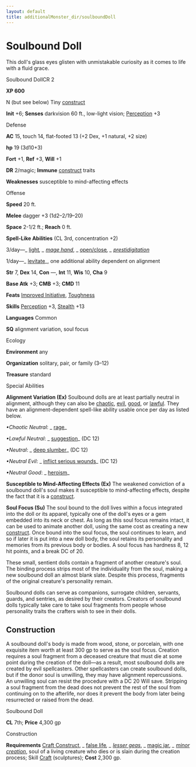 ```yaml
---
layout: default
title: additionalMonster_dir/soulboundDoll
---
```

# Soulbound Doll

This doll's glass eyes glisten with unmistakable curiosity as it comes to life with a fluid grace.

Soulbound DollCR 2

**XP 600**

N (but see below) Tiny [construct](monsters/creatureTypes#_construct)

**Init** +6; **Senses** darkvision 60 ft., low-light vision; [Perception](additionalMonster_dir/../skill_dir/perception#_perception) +3

Defense

**AC** 15, touch 14, flat-footed 13 (+2 Dex, +1 natural, +2 size)

**hp** 19 (3d10+3)

**Fort** +1, **Ref** +3, **Will** +1

**DR** 2/magic; **Immune** [construct](monster_dir/creatureTypes#_construct) traits

**Weaknesses** susceptible to mind-affecting effects

Offense

**Speed** 20 ft.

**Melee** dagger +3 (1d2–2/19–20)

**Space** 2-1/2 ft.; **Reach** 0 ft.

**Spell-Like Abilities** (CL 3rd, concentration +2)

3/day—_ [light](additionalMonster_dir/../spell_dir/light#_light)_, _ [mage hand](additionalMonsters/../spell_dir/mageHand#_mage-hand)_, _ [open/close](additionalMonster_dir/../spell_dir/openClose#_open-close)_, _ [prestidigitation](additionalMonsters/../spell_dir/prestidigitation#_prestidigitation)_

1/day—_ [levitate](additionalMonster_dir/../spell_dir/levitate#_levitate)_, one additional ability dependent on alignment

**Str** 7, **Dex** 14, **Con** —, **Int** 11, **Wis** 10, **Cha** 9

**Base Atk** +3; **CMB** +3; **CMD** 11

**Feats** [Improved Initiative](additionalMonsters/../feats#_improved-initiative), [Toughness](additionalMonster_dir/../feats#_toughness)

**Skills** [Perception](additionalMonster_dir/../skill_dir/perception#_perception) +3, [Stealth](additionalMonsters/../skill_dir/stealth#_stealth) +13

**Languages** Common

**SQ** alignment variation, soul focus

Ecology

**Environment** any

**Organization** solitary, pair, or family (3–12)

**Treasure** standard

Special Abilities

**Alignment Variation (Ex)** Soulbound dolls are at least partially neutral in alignment, although they can also be [chaotic](monsters/creatureTypes#_chaotic-subtype), [evil](monster_dir/creatureTypes#_evil-subtype), [good](monsters/creatureTypes#_good-subtype), or [lawful](monster_dir/creatureTypes#_lawful-subtype). They have an alignment-dependent spell-like ability usable once per day as listed below.

_•Chaotic Neutral_: _ [rage](additionalMonsters/../spell_dir/rage#_rage)_

_•Lawful Neutral_: _ [suggestion](additionalMonsters/../spell_dir/suggestion#_suggestion)_ (DC 12)

_•Neutral_: _ [deep slumber](additionalMonsters/../spell_dir/deepSlumber#_deep-slumber)_ (DC 12)

_•Neutral Evil_: _ [inflict serious wounds](additionalMonsters/../spell_dir/inflictSeriousWounds#_inflict-serious-wounds)_ (DC 12)

_•Neutral Good_: _ [heroism](additionalMonsters/../spell_dir/heroism#_heroism)_

**Susceptible to Mind-Affecting Effects (Ex)** The weakened conviction of a soulbound doll's soul makes it susceptible to mind-affecting effects, despite the fact that it is a [construct](monsters/creatureTypes#_construct).

**Soul Focus (Su)** The soul bound to the doll lives within a focus integrated into the doll or its apparel, typically one of the doll's eyes or a gem embedded into its neck or chest. As long as this soul focus remains intact, it can be used to animate another doll, using the same cost as creating a new [construct](monster_dir/creatureTypes#_construct). Once bound into the soul focus, the soul continues to learn, and so if later it is put into a new doll body, the soul retains its personality and memories from its previous body or bodies. A soul focus has hardness 8, 12 hit points, and a break DC of 20.

These small, sentient dolls contain a fragment of another creature's soul. The binding process strips most of the individuality from the soul, making a new soulbound doll an almost blank slate. Despite this process, fragments of the original creature's personality remain.

Soulbound dolls can serve as companions, surrogate children, servants, guards, and sentries, as desired by their creators. Creators of soulbound dolls typically take care to take soul fragments from people whose personality traits the crafters wish to see in their dolls.

## Construction

A soulbound doll's body is made from wood, stone, or porcelain, with one exquisite item worth at least 300 gp to serve as the soul focus. Creation requires a soul fragment from a deceased creature that must die at some point during the creation of the doll—as a result, most soulbound dolls are created by evil spellcasters. Other spellcasters can create soulbound dolls, but if the donor soul is unwilling, they may have alignment repercussions. An unwilling soul can resist the procedure with a DC 20 Will save. Stripping a soul fragment from the dead does not prevent the rest of the soul from continuing on to the afterlife, nor does it prevent the body from later being resurrected or raised from the dead.

Soulbound Doll

**CL** 7th; **Price** 4,300 gp

Construction

**Requirements** [Craft Construct](additionalMonsters/../monster_dir/monsterFeats#_craft-construct), _ [false life](additionalMonsters/../spell_dir/falseLife#_false-life)_, _ [lesser geas](additionalMonsters/../spell_dir/geasQuest#_geas-lesser)_, _ [magic jar](additionalMonsters/../spell_dir/magicJar#_magic-jar)_, _ [minor creation](additionalMonsters/../spell_dir/minorCreation#_minor-creation)_, soul of a living creature who dies or is slain during the creation process; Skill [Craft](additionalMonsters/../skill_dir/craft#_craft) (sculptures); **Cost** 2,300 gp.

